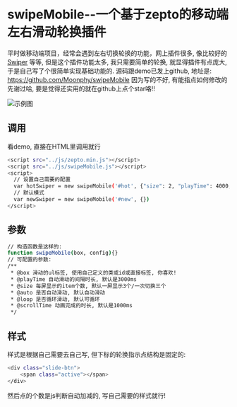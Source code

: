 # swipeMobile--一个基于zepto的移动端左右滑动轮换插件

平时做移动端项目，经常会遇到左右切换轮换的功能，网上插件很多, 像比较好的[Swiper](http://www.swiper.com.cn/) 等等, 但是这个插件功能太多, 我只需要简单的轮换, 就显得插件有点庞大, 于是自己写了个很简单实现基础功能的.
源码跟demo已发上github, 地址是: https://github.com/Moonphy/swipeMobile 因为写的不好, 有能指点如何修改的先谢过哈, 要是觉得还实用的就在github上点个star咯!!

![示例图](http://7xoyoo.com1.z0.glb.clouddn.com/image/jpg/1.gif)

## 调用

看demo, 直接在HTML里调用就行
``` bash
<script src="../js/zepto.min.js"></script>
<script src="../js/swipeMobile.js"></script>
<script>
  // 设置自己需要的配置  
  var hotSwiper = new swipeMobile('#hot', {"size": 2, "playTime": 4000,"auto": false, "scrollTime": 800});
  // 默认模式
  var newSwiper = new swipeMobile('#new', {})
</script>
```

## 参数

``` bash
// 构造函数是这样的:
function swipeMobile(box, config){}
// 可配置的参数:
/**
 * @box 滑动的ul标签, 使用自己定义的类或id或直接标签, 你喜欢!
 * @playTime 自动滑动的间隔时长, 默认是3000ms
 * @size 每屏显示的item个数, 默认一屏显示3个/一次切换三个
 * @auto 是否自动滑动, 默认自动滑动
 * @loop 是否循环滑动, 默认可循环
 * @scrollTime 动画完成的时长, 默认是1000ms
 */
```
## 样式
样式是根据自己需要去自己写, 但下标的轮换指示点结构是固定的: 
``` bash
<div class="slide-btn">
    <span class="active"></span>
</div>
```
然后点的个数是js判断自动加减的, 写自己需要的样式就行!